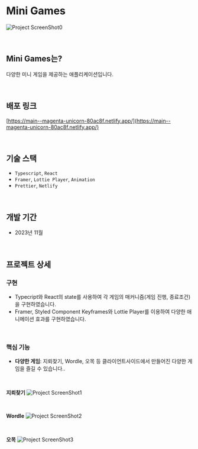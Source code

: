 # Mini Games

![Project ScreenShot0](https://firebasestorage.googleapis.com/v0/b/travelgo-6fa6a.appspot.com/o/Minigames%2FMinigame0.webp?alt=media&token=ef916d11-0883-45ae-9ddf-e5d294116630)

<br>

## Mini Games는?

다양한 미니 게임을 제공하는 애플리케이션입니다. 

<br>

## 배포 링크

[https://main--magenta-unicorn-80ac8f.netlify.app/](https://main--magenta-unicorn-80ac8f.netlify.app/)

<br>

## 기술 스택

- `Typescript`, `React`
- `Framer`, `Lottie Player`, `Animation`
- `Prettier`, `Netlify`

<br>

## 개발 기간

- 2023년 11월

<br>

## 프로젝트 상세

### 구현

- Typecript와 React의 state를 사용하여 각 게임의 매커니즘(게임 진행, 종료조건)을 구현하였습니다.
- Framer, Styled Component Keyframes와 Lottie Player를 이용하여 다양한 애니메이션 효과를 구현하였습니다.
  
<br>

### 핵심 기능

- **다양한 게임**: 지뢰찾기, Wordle, 오목 등 클라이언트사이드에서 만들어진 다양한 게임을 즐길 수 있습니다..
  
<br>

**지뢰찾기**
![Project ScreenShot1](https://firebasestorage.googleapis.com/v0/b/travelgo-6fa6a.appspot.com/o/Minigames%2FMinigame5.webp?alt=media&token=3f3cfb75-5ca2-4587-ba9e-ea459e4b0908)

<br>

**Wordle**
![Project ScreenShot2](https://firebasestorage.googleapis.com/v0/b/travelgo-6fa6a.appspot.com/o/Minigames%2FMinigame6.webp?alt=media&token=43568cfa-ed38-4151-afa9-2d49b322ad69)

<br>

**오목**
![Project ScreenShot3](https://firebasestorage.googleapis.com/v0/b/travelgo-6fa6a.appspot.com/o/Minigames%2FMinigame3.webp?alt=media&token=84080dee-641f-43cf-bff2-402d0b373795)

